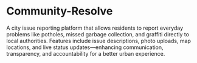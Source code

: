 # Community-Resolve
A city issue reporting platform that allows residents to report everyday problems like potholes, missed garbage collection, and graffiti directly to local authorities. Features include issue descriptions, photo uploads, map locations, and live status updates—enhancing communication, transparency, and accountability for a better urban experience.
